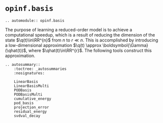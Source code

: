 # `opinf.basis`

```{eval-rst}
.. automodule:: opinf.basis
```

The purpose of learning a reduced-order model is to achieve a computational speedup, which is a result of reducing the dimension of the state $\q(t)\in\RR^{n}$ from $n$ to $r \ll n$.
This is accomplished by introducing a low-dimensional approximation $\q(t) \approx \boldsymbol{\Gamma}(\qhat(t))$, where $\qhat(t)\in\RR^{r}$.
The following tools construct this approximation.

```{eval-rst}
.. autosummary::
    :toctree: _autosummaries
    :nosignatures:

    LinearBasis
    LinearBasisMulti
    PODBasis
    PODBasisMulti
    cumulative_energy
    pod_basis
    projection_error
    residual_energy
    svdval_decay
```
